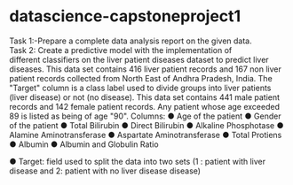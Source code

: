 # datascience-capstoneproject1
Task 1:-Prepare a complete data analysis report on the given data.  
Task 2: Create a predictive model with the implementation of  
different classifiers on the liver patient diseases dataset to predict liver diseases.
This data set contains 416 liver patient records and 167 non liver patient records collected from North East of Andhra Pradesh, India. The "Target" column is a class label used to divide groups into liver patients (liver disease) or not (no disease). This data set contains 441 male patient records and 142 female patient records.
Any patient whose age exceeded 89 is listed as being of age "90".
Columns:
●	Age of the patient
●	Gender of the patient
●	Total Bilirubin
●	Direct Bilirubin
●	Alkaline Phosphotase
●	Alamine Aminotransferase
●	Aspartate Aminotransferase
●	Total Protiens
●	Albumin
●	Albumin and Globulin Ratio

●	Target: field used to split the data into two sets (1 : patient with  liver disease and 2: patient with no liver disease disease)
